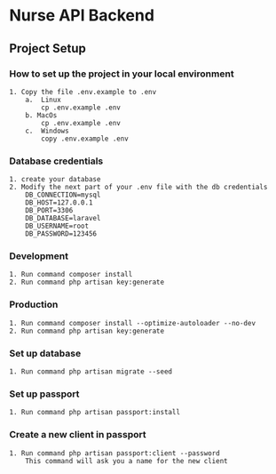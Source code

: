 # Nurse API Backend

## Project Setup

### How to set up the project in your local environment

    1. Copy the file .env.example to .env
        a.  Linux
            cp .env.example .env
        b. MacOs
            cp .env.example .env
        c.  Windows
            copy .env.example .env

### Database credentials

    1. create your database
    2. Modify the next part of your .env file with the db credentials
        DB_CONNECTION=mysql
        DB_HOST=127.0.0.1
        DB_PORT=3306
        DB_DATABASE=laravel
        DB_USERNAME=root
        DB_PASSWORD=123456

### Development
    1. Run command composer install
    2. Run command php artisan key:generate

### Production
    1. Run command composer install --optimize-autoloader --no-dev
    2. Run command php artisan key:generate

### Set up database

    1. Run command php artisan migrate --seed

### Set up passport

    1. Run command php artisan passport:install

### Create a new client in passport

    1. Run command php artisan passport:client --password
        This command will ask you a name for the new client

